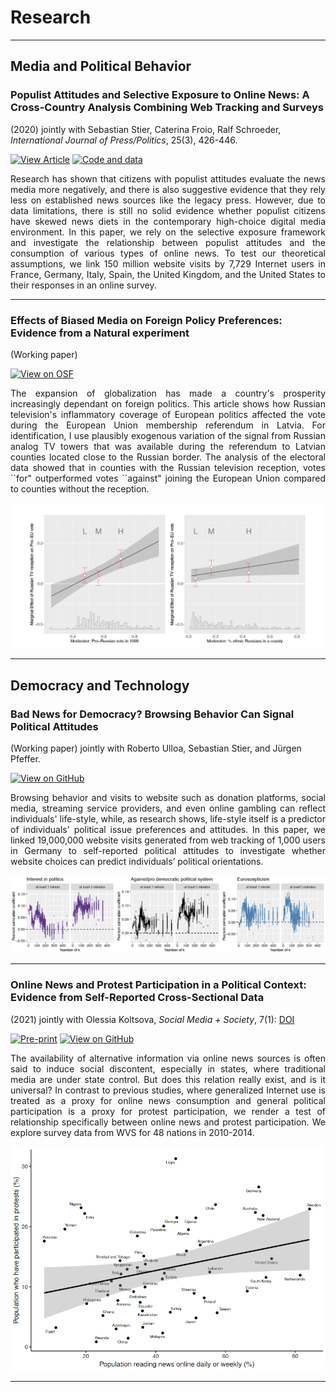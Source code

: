# Research
---

## Media and Political Behavior

### Populist Attitudes and Selective Exposure to Online News: A Cross-Country Analysis Combining Web Tracking and Surveys
(2020) jointly with Sebastian Stier, Caterina Froio, Ralf Schroeder, <i>International Journal of Press/Politics</i>, 25(3), 426-446.

[![View Article](https://img.shields.io/badge/View%20article-IJPP-red)](https://journals.sagepub.com/doi/full/10.1177/1940161220907018)
[![Code and data](https://img.shields.io/badge/code%20and%20data-OSF-blue)](https://osf.io/5pe27/)

<p style="text-align:justify;">Research has shown that citizens with populist attitudes evaluate the news media more negatively, and there is also suggestive evidence that they rely less on established news sources like the legacy press. However, due to data limitations, there is still no solid evidence whether populist citizens have skewed news diets in the contemporary high-choice digital media environment. In this paper, we rely on the selective exposure framework and investigate the relationship between populist attitudes and the consumption of various types of online news. To test our theoretical assumptions, we link 150 million website visits by 7,729 Internet users in France, Germany, Italy, Spain, the United Kingdom, and the United States to their responses in an online survey.</p>

---

### Effects of Biased Media on Foreign Policy Preferences: Evidence from a Natural experiment
(Working paper)

[![View on OSF](https://img.shields.io/badge/View%20on%20OSF-Pre--print-lightgrey)](https://osf.io/arqtx/)

<p style="text-align:justify;">The expansion of globalization has made a country's prosperity increasingly dependant on foreign politics. This article shows how Russian television's inflammatory coverage of European politics affected the vote during the European Union membership referendum in Latvia. For identification, I use plausibly exogenous variation of the signal from Russian analog TV towers that was available during the referendum to Latvian counties located close to the Russian border. The analysis of the electoral data showed that in counties with the Russian television reception, votes ``for" outperformed votes ``against" joining the European Union compared to counties without the reception.</p>

<center><img src="images/eu.jpeg"/></center>

---
## Democracy and Technology

### Bad News for Democracy? Browsing Behavior Can Signal Political Attitudes
(Working paper) jointly with Roberto Ulloa, Sebastian Stier, and J&uuml;rgen Pfeffer.

[![View on GitHub](https://img.shields.io/badge/GitHub-View_on_GitHub-blue?logo=GitHub)](https://github.com/norakirkizh/ml_politics/blob/master/Browsing_Behavior_Can_Signal_Political_Attitudes.pdf)

<p style="text-align:justify;">Browsing behavior and visits to website such as donation platforms, social media, streaming service providers, and even online gambling can reflect individuals' life-style, while, as research shows, life-style itself is a predictor of individuals' political issue preferences and attitudes. In this paper, we linked 19,000,000 website visits generated from web tracking of 1,000 users in Germany to self-reported political attitudes to investigate whether website choices can predict individuals’ political orientations.</p>

<center><img src="images/results.jpeg"/></center>

---
### Online News and Protest Participation in a Political Context: Evidence from Self-Reported Cross-Sectional Data
(2021) jointly with Olessia Koltsova, <i>Social Media + Society</i>, 7(1): <a href="https://doi.org/10.1177/2056305120984456">DOI</a>

[![Pre-print](https://img.shields.io/badge/View%20article-SM%2BS-red)](https://doi.org/10.1177/2056305120984456) 
[![View on GitHub](https://img.shields.io/badge/GitHub-code_and_data-blue?logo=GitHub)](https://github.com/norakirkizh/multi-level-regressions)

<p style="text-align:justify;">The availability of alternative information via online news sources is often said to induce social discontent, especially in states, where traditional media are under state control. But does this relation really exist, and is it universal? In contrast to previous studies, where generalized Internet use is treated as a proxy for online news consumption and general political participation is a proxy for protest participation, we render a test of relationship specifically between online news and protest participation. We explore survey data from WVS for 48 nations in 2010-2014.</p>

<center><img src="images/protests.jpeg"/></center>

---
